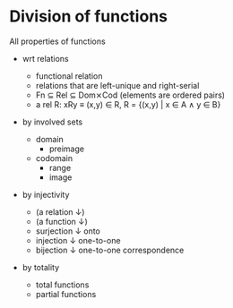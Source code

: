 # Division of functions

All properties of functions

* wrt relations
  - functional relation
  - relations that are left-unique and right-serial
  - Fn ⊆ Rel ⊆ Dom⨯Cod (elements are ordered pairs)
  - a rel R: xRy ≡ (x,y) ∈ R, R = {(x,y) | x ∈ A ∧ y ∈ B}

* by involved sets
  - domain
    - preimage
  - codomain
    - range
    - image

* by injectivity
  - (a relation ↓)
  - (a function ↓)
  - surjection  ↓ onto
  - injection   ↓ one-to-one
  - bijection   ↓ one-to-one correspondence

* by totality
  - total functions
  - partial functions
